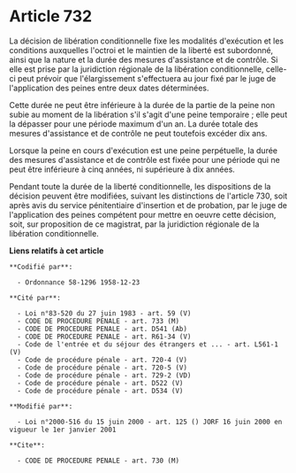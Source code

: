 # Article 732

La décision de libération conditionnelle fixe les modalités d'exécution et les conditions auxquelles l'octroi et le maintien
de la liberté est subordonné, ainsi que la nature et la durée des mesures d'assistance et de contrôle. Si elle est prise par
la juridiction régionale de la libération conditionnelle, celle-ci peut prévoir que l'élargissement s'effectuera au jour fixé
par le juge de l'application des peines entre deux dates déterminées.

Cette durée ne peut être inférieure à la durée de la partie de la peine non subie au moment de la libération s'il s'agit
d'une peine temporaire ; elle peut la dépasser pour une période maximum d'un an. La durée totale des mesures d'assistance et
de contrôle ne peut toutefois excéder dix ans.

Lorsque la peine en cours d'exécution est une peine perpétuelle, la durée des mesures d'assistance et de contrôle est fixée
pour une période qui ne peut être inférieure à cinq années, ni supérieure à dix années.

Pendant toute la durée de la liberté conditionnelle, les dispositions de la décision peuvent être modifiées, suivant les
distinctions de l'article 730, soit après avis du service pénitentiaire d'insertion et de probation, par le juge de
l'application des peines compétent pour mettre en oeuvre cette décision, soit, sur proposition de ce magistrat, par la
juridiction régionale de la libération conditionnelle.

**Liens relatifs à cet article**

	**Codifié par**:

	  - Ordonnance 58-1296 1958-12-23

	**Cité par**:

	  - Loi n°83-520 du 27 juin 1983 - art. 59 (V)
	  - CODE DE PROCEDURE PENALE - art. 733 (M)
	  - CODE DE PROCEDURE PENALE - art. D541 (Ab)
	  - CODE DE PROCEDURE PENALE - art. R61-34 (V)
	  - Code de l'entrée et du séjour des étrangers et ... - art. L561-1 (V)
	  - Code de procédure pénale - art. 720-4 (V)
	  - Code de procédure pénale - art. 720-5 (V)
	  - Code de procédure pénale - art. 729-2 (VD)
	  - Code de procédure pénale - art. D522 (V)
	  - Code de procédure pénale - art. D534 (V)

	**Modifié par**:

	  - Loi n°2000-516 du 15 juin 2000 - art. 125 () JORF 16 juin 2000 en vigueur le 1er janvier 2001

	**Cite**:

	  - CODE DE PROCEDURE PENALE - art. 730 (M)
